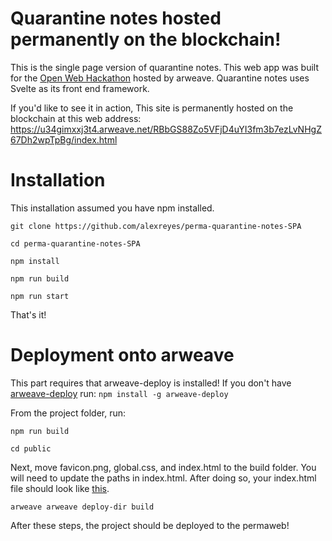 # Quarantine notes hosted permanently on the blockchain!

This is the single page version of quarantine notes. This web app was built for the [Open Web Hackathon](https://gitcoin.co/issue/ArweaveTeam/Bounties/1/2929) hosted by arweave. Quarantine notes uses Svelte as its front end framework.

If you'd like to see it in action, This site is permanently hosted on the blockchain at this web address: https://u34gimxxj3t4.arweave.net/RBbGS88Zo5VFjD4uYI3fm3b7ezLvNHgZ67Dh2wpTpBg/index.html


# Installation

This installation assumed you have npm installed. 

`git clone https://github.com/alexreyes/perma-quarantine-notes-SPA`

`cd perma-quarantine-notes-SPA`

`npm install`

`npm run build`

`npm run start`

That's it! 

# Deployment onto arweave

This part requires that arweave-deploy is installed! If you don't have [arweave-deploy](https://github.com/ArweaveTeam/arweave-deploy) run: 
`npm install -g arweave-deploy`

From the project folder, run: 

`npm run build`

`cd public`

Next, move favicon.png, global.css, and index.html to the build folder. You will need to update the paths in index.html. After doing so, your index.html file should look like [this](https://gist.github.com/alexreyes/9817160b96df5b4f88c7037b0ef363cd).

`arweave arweave deploy-dir build`

After these steps, the project should be deployed to the permaweb!
